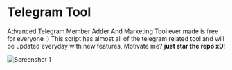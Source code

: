 # Telegram Tool
Advanced Telegram Member Adder And Marketing Tool ever made is free for everyone :) 
This script has almost all of the telegram related tool and will be updated everyday with new features, Motivate me? **just star the repo xD**! 

![Screenshot 1](https://telegra.ph/file/fc87db39c11ff37c42998-03bffd89fb022a121b.jpg)
